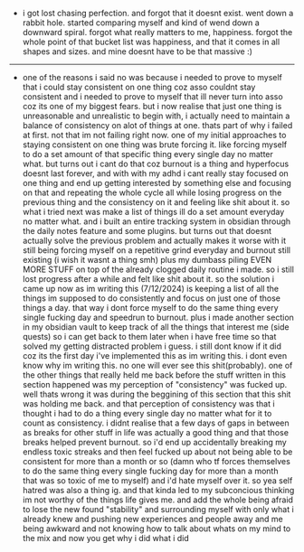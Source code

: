 
- i got lost chasing perfection. and forgot that it doesnt exist. went down a rabbit hole. started comparing myself and kind of wend down a downward spiral. forgot what really matters to me, happiness. forgot the whole point of that bucket list was happiness, and that it comes in all shapes and sizes. and mine doesnt have to be that massive :)
---
- one of the reasons i said no was because i needed to prove to myself that i could stay consistent on one thing coz asso couldnt stay consistent and i needed to prove to myself that ill never turn into asso coz its one of my biggest fears. but i now realise that just one thing is unreasonable and unrealistic to begin with, i actually need to maintain a balance of consistency on alot of things at one. thats part of why i failed at first. not that im not failing right now. one of my initial approaches to staying consistent on one thing was brute forcing it. like forcing myself to do a set amount of that specific thing every single day no matter what. but turns out i cant do that coz burnout is a thing and hyperfocus doesnt last forever, and with with my adhd i cant really stay focused on one thing and end up getting interested by something else and focusing on that and repeating the whole cycle all while losing progress on the previous thing and the consistency on it and feeling like shit about it. so what i tried next was make a list of things ill do a set amount everyday no matter what. and i built an entire tracking system in obsidian through the daily notes feature and some plugins. but turns out that doesnt actually solve the previous problem and actually makes it worse with it still being forcing myself on a repetitive grind everyday and burnout still existing (i wish it wasnt a thing smh) plus my dumbass piling EVEN MORE STUFF on top of the already clogged daily routine i made. so i still lost progress after a while and felt like shit about it. so the solution i came up now as im writing this (7/12/2024) is keeping a list of all the things im supposed to do consistently and focus on just one of those things a day. that way i dont force myself to do the same thing every single fucking day and speedrun to burnout. plus i made another section in my obsidian vault to keep track of all the things that interest me (side quests) so i can get back to them later when i have free time so that solved my getting distracted problem i guess. i still dont know if it did coz its the first day i've implemented this as im writing this. i dont even know why im writing this. no one will ever see this shit(probably). one of the other things that really held me back before the stuff written in this section happened was my perception of "consistency" was fucked up. well thats wrong it was during the beggining of this section that this shit was holding me back. and that perception of consistency was that i thought i had to do a thing every single day no matter what for it to count as consistency. i didnt realise that a few days of gaps in between as breaks for other stuff in life was actually a good thing and that those breaks helped prevent burnout. so i'd end up accidentally breaking my endless toxic streaks and then feel fucked up about not being able to be consistent for more than a month or so (damn who tf forces themselves to do the same thing every single fucking day for more than a month that was so toxic of me to myself) and i'd hate myself over it. so yea self hatred was also a thing ig. and that kinda led to my subconcious thinking im not worthy of the things life gives me. and add the whole being afraid to lose the new found "stability" and surrounding myself with only what i already knew and pushing new experiences and people away and me being awkward and not knowing how to talk about whats on my mind to the mix and now you get why i did what i did 